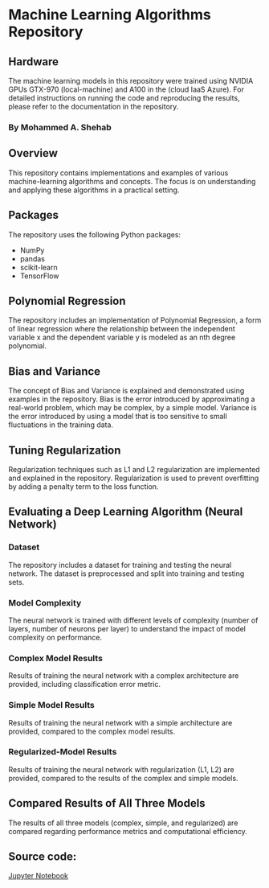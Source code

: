 # Machine Learning Algorithms Repository

## Hardware

The machine learning models in this repository were trained using NVIDIA GPUs GTX-970 (local-machine) and A100 in the (cloud IaaS Azure).
For detailed instructions on running the code and reproducing the results, please refer to the documentation in the repository.

### By Mohammed A. Shehab
## Overview

This repository contains implementations and examples of various machine-learning algorithms and concepts. The focus is on understanding and applying these algorithms in a practical setting.

## Packages

The repository uses the following Python packages:

- NumPy
- pandas
- scikit-learn
- TensorFlow

## Polynomial Regression

The repository includes an implementation of Polynomial Regression, a form of linear regression where the relationship between the independent variable x and the dependent variable y is modeled as an nth degree polynomial.

## Bias and Variance

The concept of Bias and Variance is explained and demonstrated using examples in the repository. Bias is the error introduced by approximating a real-world problem, which may be complex, by a simple model. Variance is the error introduced by using a model that is too sensitive to small fluctuations in the training data.

## Tuning Regularization

Regularization techniques such as L1 and L2 regularization are implemented and explained in the repository. Regularization is used to prevent overfitting by adding a penalty term to the loss function.

## Evaluating a Deep Learning Algorithm (Neural Network)

### Dataset

The repository includes a dataset for training and testing the neural network. The dataset is preprocessed and split into training and testing sets.

### Model Complexity

The neural network is trained with different levels of complexity (number of layers, number of neurons per layer) to understand the impact of model complexity on performance.

### Complex Model Results

Results of training the neural network with a complex architecture are provided, including classification error metric.

### Simple Model Results

Results of training the neural network with a simple architecture are provided, compared to the complex model results.

### Regularized-Model Results

Results of training the neural network with regularization (L1, L2) are provided, compared to the results of the complex and simple models.

## Compared Results of All Three Models

The results of all three models (complex, simple, and regularized) are compared regarding performance metrics and computational efficiency.

## Source code:
[Jupyter Notebook](Applying_Machine_Learning.ipynb)
